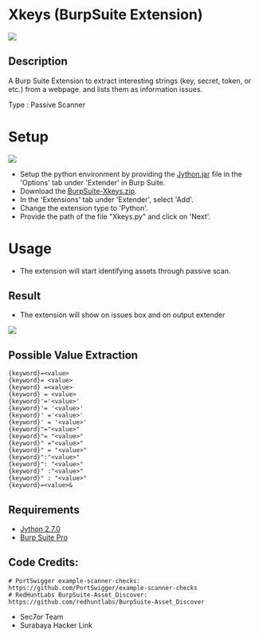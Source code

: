 # Xkeys (BurpSuite Extension)
<img src="https://raw.githubusercontent.com/vsec7/BurpSuite-Xkeys/master/Screenshot/result.png">

## Description
A Burp Suite Extension to extract interesting strings (key, secret, token, or etc.) from a webpage. and lists them as information issues.

Type : Passive Scanner

# Setup
<img src="https://raw.githubusercontent.com/vsec7/BurpSuite-Xkeys/master/Screenshot/install.png">

- Setup the python environment by providing the <a href="https://www.jython.org/download.html">Jython.jar</a> file in the 'Options' tab under 'Extender' in Burp Suite.
- Download the <a href="https://github.com/vsec7/BurpSuite-Xkeys/archive/master.zip">BurpSuite-Xkeys.zip</a>.
- In the 'Extensions' tab under 'Extender', select 'Add'.
- Change the extension type to 'Python'.
- Provide the path of the file "Xkeys.py" and click on 'Next'.

# Usage
- The extension will start identifying assets through passive scan.

## Result
- The extension will show on issues box and on output extender
<img src="https://raw.githubusercontent.com/vsec7/BurpSuite-Xkeys/master/Screenshot/log.png">

## Possible Value Extraction
```
{keyword}=<value>
{keyword}= <value>
{keyword} =<value>
{keyword} = <value>
{keyword}'='<value>'
{keyword}'= '<value>'
{keyword}' ='<value>'
{keyword}' = '<value>'
{keyword}"="<value>"
{keyword}"= "<value>"
{keyword}" ="<value>"
{keyword}" = "<value>"
{keyword}":"<value>"
{keyword}": "<value>"
{keyword}" :"<value>"
{keyword}" : "<value>"
{keyword}=<value>&
```

## Requirements
- [Jython 2.7.0](https://www.jython.org/download.html)
- [Burp Suite Pro](https://portswigger.net/burp)

## Code Credits:
```
# PortSwigger example-scanner-checks: https://github.com/PortSwigger/example-scanner-checks
# RedHuntLabs BurpSuite-Asset_Discover: https://github.com/redhuntlabs/BurpSuite-Asset_Discover
```

- Sec7or Team
- Surabaya Hacker Link
